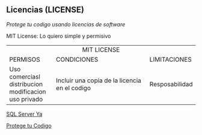 ## Licencias (LICENSE)

_Protege tu codigo usando licencias de software_


MIT License: Lo quiero simple y permisivo

<table>
<tr>
	<tr>
		<td colspan="3" align="center">MIT LICENSE</td>
	</tr>
	<td>PERMISOS</td>
	<td>CONDICIONES</td>
	<td>LIMITACIONES</td>
</tr>

<tr>
	<td>Uso comerciasl<br> 
		distribucion<br> 
		modificacion<br> 
		uso privado</td>
	<td>Incluir una copia de la licencia en el codigo</td>
	<td>Resposabilidad</td>
</tr>
</table>




 <td> <a href="https://www.tutorialesprogramacionya.com/sqlserverya/"> SQL Server Ya </a></td>


[Protege tu Codigo](https://platzi.com/blog/licencias-de-software/)
